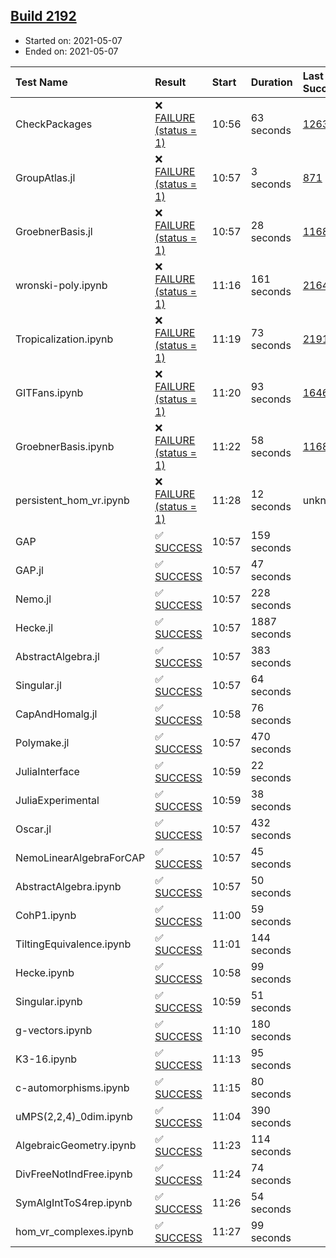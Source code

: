## [Build 2192](https://oscarci.mathematik.uni-kl.de/job/oscar-stable/2192/)

* Started on: 2021-05-07
* Ended on: 2021-05-07

| Test Name    | Result | Start | Duration | Last Success | First Failure |
|:-------------|:-------|:------|:---------|:-------------|:--------------|
| CheckPackages | ❌ [FAILURE (status = 1)](https://oscarci.mathematik.uni-kl.de/job/oscar-stable/2192/artifact/logs/build-2192/CheckPackages.log) | 10:56 | 63 seconds | [1263](https://oscarci.mathematik.uni-kl.de/job/oscar-stable/1263/) | [1264](https://oscarci.mathematik.uni-kl.de/job/oscar-stable/1264/) |
| GroupAtlas.jl | ❌ [FAILURE (status = 1)](https://oscarci.mathematik.uni-kl.de/job/oscar-stable/2192/artifact/logs/build-2192/GroupAtlas.jl.log) | 10:57 | 3 seconds | [871](https://oscarci.mathematik.uni-kl.de/job/oscar-stable/871/) | [872](https://oscarci.mathematik.uni-kl.de/job/oscar-stable/872/) |
| GroebnerBasis.jl | ❌ [FAILURE (status = 1)](https://oscarci.mathematik.uni-kl.de/job/oscar-stable/2192/artifact/logs/build-2192/GroebnerBasis.jl.log) | 10:57 | 28 seconds | [1168](https://oscarci.mathematik.uni-kl.de/job/oscar-stable/1168/) | [1169](https://oscarci.mathematik.uni-kl.de/job/oscar-stable/1169/) |
| wronski-poly.ipynb | ❌ [FAILURE (status = 1)](https://oscarci.mathematik.uni-kl.de/job/oscar-stable/2192/artifact/logs/build-2192/wronski-poly.ipynb.log) | 11:16 | 161 seconds | [2164](https://oscarci.mathematik.uni-kl.de/job/oscar-stable/2164/) | [2165](https://oscarci.mathematik.uni-kl.de/job/oscar-stable/2165/) |
| Tropicalization.ipynb | ❌ [FAILURE (status = 1)](https://oscarci.mathematik.uni-kl.de/job/oscar-stable/2192/artifact/logs/build-2192/Tropicalization.ipynb.log) | 11:19 | 73 seconds | [2191](https://oscarci.mathematik.uni-kl.de/job/oscar-stable/2191/) | [2192](https://oscarci.mathematik.uni-kl.de/job/oscar-stable/2192/) |
| GITFans.ipynb | ❌ [FAILURE (status = 1)](https://oscarci.mathematik.uni-kl.de/job/oscar-stable/2192/artifact/logs/build-2192/GITFans.ipynb.log) | 11:20 | 93 seconds | [1646](https://oscarci.mathematik.uni-kl.de/job/oscar-stable/1646/) | [1647](https://oscarci.mathematik.uni-kl.de/job/oscar-stable/1647/) |
| GroebnerBasis.ipynb | ❌ [FAILURE (status = 1)](https://oscarci.mathematik.uni-kl.de/job/oscar-stable/2192/artifact/logs/build-2192/GroebnerBasis.ipynb.log) | 11:22 | 58 seconds | [1168](https://oscarci.mathematik.uni-kl.de/job/oscar-stable/1168/) | [1169](https://oscarci.mathematik.uni-kl.de/job/oscar-stable/1169/) |
| persistent_hom_vr.ipynb | ❌ [FAILURE (status = 1)](https://oscarci.mathematik.uni-kl.de/job/oscar-stable/2192/artifact/logs/build-2192/persistent_hom_vr.ipynb.log) | 11:28 | 12 seconds | unknown | unknown |
| GAP | ✅ [SUCCESS](https://oscarci.mathematik.uni-kl.de/job/oscar-stable/2192/artifact/logs/build-2192/GAP.log) | 10:57 | 159 seconds |  |  |
| GAP.jl | ✅ [SUCCESS](https://oscarci.mathematik.uni-kl.de/job/oscar-stable/2192/artifact/logs/build-2192/GAP.jl.log) | 10:57 | 47 seconds |  |  |
| Nemo.jl | ✅ [SUCCESS](https://oscarci.mathematik.uni-kl.de/job/oscar-stable/2192/artifact/logs/build-2192/Nemo.jl.log) | 10:57 | 228 seconds |  |  |
| Hecke.jl | ✅ [SUCCESS](https://oscarci.mathematik.uni-kl.de/job/oscar-stable/2192/artifact/logs/build-2192/Hecke.jl.log) | 10:57 | 1887 seconds |  |  |
| AbstractAlgebra.jl | ✅ [SUCCESS](https://oscarci.mathematik.uni-kl.de/job/oscar-stable/2192/artifact/logs/build-2192/AbstractAlgebra.jl.log) | 10:57 | 383 seconds |  |  |
| Singular.jl | ✅ [SUCCESS](https://oscarci.mathematik.uni-kl.de/job/oscar-stable/2192/artifact/logs/build-2192/Singular.jl.log) | 10:57 | 64 seconds |  |  |
| CapAndHomalg.jl | ✅ [SUCCESS](https://oscarci.mathematik.uni-kl.de/job/oscar-stable/2192/artifact/logs/build-2192/CapAndHomalg.jl.log) | 10:58 | 76 seconds |  |  |
| Polymake.jl | ✅ [SUCCESS](https://oscarci.mathematik.uni-kl.de/job/oscar-stable/2192/artifact/logs/build-2192/Polymake.jl.log) | 10:57 | 470 seconds |  |  |
| JuliaInterface | ✅ [SUCCESS](https://oscarci.mathematik.uni-kl.de/job/oscar-stable/2192/artifact/logs/build-2192/JuliaInterface.log) | 10:59 | 22 seconds |  |  |
| JuliaExperimental | ✅ [SUCCESS](https://oscarci.mathematik.uni-kl.de/job/oscar-stable/2192/artifact/logs/build-2192/JuliaExperimental.log) | 10:59 | 38 seconds |  |  |
| Oscar.jl | ✅ [SUCCESS](https://oscarci.mathematik.uni-kl.de/job/oscar-stable/2192/artifact/logs/build-2192/Oscar.jl.log) | 10:57 | 432 seconds |  |  |
| NemoLinearAlgebraForCAP | ✅ [SUCCESS](https://oscarci.mathematik.uni-kl.de/job/oscar-stable/2192/artifact/logs/build-2192/NemoLinearAlgebraForCAP.log) | 10:57 | 45 seconds |  |  |
| AbstractAlgebra.ipynb | ✅ [SUCCESS](https://oscarci.mathematik.uni-kl.de/job/oscar-stable/2192/artifact/logs/build-2192/AbstractAlgebra.ipynb.log) | 10:57 | 50 seconds |  |  |
| CohP1.ipynb | ✅ [SUCCESS](https://oscarci.mathematik.uni-kl.de/job/oscar-stable/2192/artifact/logs/build-2192/CohP1.ipynb.log) | 11:00 | 59 seconds |  |  |
| TiltingEquivalence.ipynb | ✅ [SUCCESS](https://oscarci.mathematik.uni-kl.de/job/oscar-stable/2192/artifact/logs/build-2192/TiltingEquivalence.ipynb.log) | 11:01 | 144 seconds |  |  |
| Hecke.ipynb | ✅ [SUCCESS](https://oscarci.mathematik.uni-kl.de/job/oscar-stable/2192/artifact/logs/build-2192/Hecke.ipynb.log) | 10:58 | 99 seconds |  |  |
| Singular.ipynb | ✅ [SUCCESS](https://oscarci.mathematik.uni-kl.de/job/oscar-stable/2192/artifact/logs/build-2192/Singular.ipynb.log) | 10:59 | 51 seconds |  |  |
| g-vectors.ipynb | ✅ [SUCCESS](https://oscarci.mathematik.uni-kl.de/job/oscar-stable/2192/artifact/logs/build-2192/g-vectors.ipynb.log) | 11:10 | 180 seconds |  |  |
| K3-16.ipynb | ✅ [SUCCESS](https://oscarci.mathematik.uni-kl.de/job/oscar-stable/2192/artifact/logs/build-2192/K3-16.ipynb.log) | 11:13 | 95 seconds |  |  |
| c-automorphisms.ipynb | ✅ [SUCCESS](https://oscarci.mathematik.uni-kl.de/job/oscar-stable/2192/artifact/logs/build-2192/c-automorphisms.ipynb.log) | 11:15 | 80 seconds |  |  |
| uMPS(2,2,4)_0dim.ipynb | ✅ [SUCCESS](https://oscarci.mathematik.uni-kl.de/job/oscar-stable/2192/artifact/logs/build-2192/uMPS-2-2-4-_0dim.ipynb.log) | 11:04 | 390 seconds |  |  |
| AlgebraicGeometry.ipynb | ✅ [SUCCESS](https://oscarci.mathematik.uni-kl.de/job/oscar-stable/2192/artifact/logs/build-2192/AlgebraicGeometry.ipynb.log) | 11:23 | 114 seconds |  |  |
| DivFreeNotIndFree.ipynb | ✅ [SUCCESS](https://oscarci.mathematik.uni-kl.de/job/oscar-stable/2192/artifact/logs/build-2192/DivFreeNotIndFree.ipynb.log) | 11:24 | 74 seconds |  |  |
| SymAlgIntToS4rep.ipynb | ✅ [SUCCESS](https://oscarci.mathematik.uni-kl.de/job/oscar-stable/2192/artifact/logs/build-2192/SymAlgIntToS4rep.ipynb.log) | 11:26 | 54 seconds |  |  |
| hom_vr_complexes.ipynb | ✅ [SUCCESS](https://oscarci.mathematik.uni-kl.de/job/oscar-stable/2192/artifact/logs/build-2192/hom_vr_complexes.ipynb.log) | 11:27 | 99 seconds |  |  |
